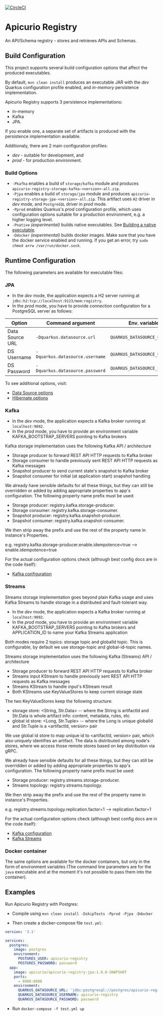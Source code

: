 [![CircleCI](https://circleci.com/gh/Apicurio/apicurio-registry.svg?style=svg)](https://circleci.com/gh/Apicurio/apicurio-registry)

# Apicurio Registry

An API/Schema registry - stores and retrieves APIs and Schemas.

## Build Configuration

This project supports several build configuration options that affect the produced executables.

By default, `mvn clean install` produces an executable JAR with the *dev* Quarkus configuration profile enabled, and *in-memory* persistence implementation. 

Apicurio Registry supports 3 persistence implementations:
 - in-memory
 - Kafka
 - JPA.
 
If you enable one, a separate set of artifacts is produced with the persistence implementation available.

Additionaly, there are 2 main configuration profiles:
 - *dev* - suitable for development, and
 - *prod* - for production environment.

### Build Options
 
 - `-Pkafka` enables a build of `storage/kafka` module and produces `apicurio-registry-storage-kafka-<version>-all.zip`.
 - `-Pjpa` enables a build of `storage/jpa` module and produces `apicurio-registry-storage-jpa-<version>-all.zip`. This artifact uses `H2` driver in *dev* mode,
   and `PostgreSQL` driver in *prod* mode.
 - `-Pprod` enables Quarkus's *prod* configuration profile, which uses configuration options suitable for a production environment, 
   e.g. a higher logging level.
 - `-Pnative` *(experimental)* builds native executables. See [Building a native executable](https://quarkus.io/guides/maven-tooling#building-a-native-executable). 
 - `-Ddocker` *(experimental)* builds docker images. Make sure that you have the docker service enabled and running.
   If you get an error, try `sudo chmod a+rw /var/run/docker.sock`.

## Runtime Configuration

The following parameters are available for executable files:

### JPA
 - In the *dev* mode, the application expects a H2 server running at `jdbc:h2:tcp://localhost:9123/mem:registry`.
 - In the *prod* mode, you have to provide connection configuration for a PostgreSQL server as follows:
  
|Option|Command argument|Env. variable|
|---|---|---|
|Data Source URL|`-Dquarkus.datasource.url`|`QUARKUS_DATASOURCE_URL`|
|DS Username|`-Dquarkus.datasource.username`|`QUARKUS_DATASOURCE_USERNAME`|
|DS Password|`-Dquarkus.datasource.password`|`QUARKUS_DATASOURCE_PASSWORD`|

To see additional options, visit:
 - [Data Source options](https://quarkus.io/guides/datasource-guide#configuration-reference) 
 - [Hibernate options](https://quarkus.io/guides/hibernate-orm-guide#properties-to-refine-your-hibernate-orm-configuration)
    
### Kafka

 - In the *dev* mode, the application expects a Kafka broker running at `localhost:9092`.
 - In the *prod* mode, you have to provide an environment variable KAFKA_BOOTSTRAP_SERVERS pointing to Kafka brokers

Kafka storage implementation uses the following Kafka API / architecture

 - Storage producer to forward REST API HTTP requests to Kafka broker
 - Storage consumer to handle previously sent  REST API HTTP requests as Kafka messages
 - Snapshot producer to send current state's snapshot to Kafka broker
 - Snapshot consumer for initial (at application start) snapshot handling

We already have sensible defaults for all these things, but they can still be overridden or added by adding appropriate properties to app's configuration. The following property name prefix must be used:

 - Storage producer: registry.kafka.storage-producer.
 - Storage consumer: registry.kafka.storage-consumer.
 - Snapshot producer: registry.kafka.snapshot-producer.
 - Snapshot consumer: registry.kafka.snapshot-consumer.

We then strip away the prefix and use the rest of the property name in instance's Properties.

e.g. registry.kafka.storage-producer.enable.idempotence=true --> enable.idempotence=true

For the actual configuration options check (although best config docs are in the code itself):
 - [Kafka configuration](https://kafka.apache.org/documentation/)

### Streams

Streams storage implementation goes beyond plain Kafka usage and uses Kafka Streams to handle storage in a distributed and fault-tolerant way.

 - In the *dev* mode, the application expects a Kafka broker running at `localhost:9092`.
 - In the *prod* mode, you have to provide an environment variable KAFKA_BOOTSTRAP_SERVERS pointing to Kafka brokers and APPLICATION_ID to name your Kafka Streams application

Both modes require 2 topics: storage topic and globalId topic. This is configurable, by default we use storage-topic and global-id-topic names.

Streams storage implementation uses the following Kafka (Streams) API / architecture

 - Storage producer to forward REST API HTTP requests to Kafka broker
 - Streams input KStream to handle previously sent  REST API HTTP requests as Kafka messages
 - Streams KStream to handle input's KStream result
 - Both KStreams use KeyValueStores to keep current storage state

The two KeyValueStores keep the following structure:
 - storage store: <String, Str.Data> -- where the String is artifactId and Str.Data is whole artifact info: content, metadata, rules, etc
 - global id store: <Long, Str.Tuple> -- where the Long is unique globalId and Str.Tuple is a <artifactId, version> pair
 
We use global id store to map unique id to <artifactId, version> pair, which also uniquely identifies an artifact.
The data is distributed among node's stores, where we access those remote stores based on key distribution via gRPC. 

We already have sensible defaults for all these things, but they can still be overridden or added by adding appropriate properties to app's configuration. The following property name prefix must be used:

 - Storage producer: registry.streams.storage-producer.
 - Streams topology: registry.streams.topology.

We then strip away the prefix and use the rest of the property name in instance's Properties.

e.g. registry.streams.topology.replication.factor=1 --> replication.factor=1

For the actual configuration options check (although best config docs are in the code itself):
 - [Kafka configuration](https://kafka.apache.org/documentation/)
 - [Kafka Streams](https://kafka.apache.org/documentation/streams/)

### Docker container
The same options are available for the docker containers, but only in the form of environment variables (The command line parameters are for the `java` executable and at the moment it's not possible to pass them into the container).

## Examples

Run Apicurio Registry with Postgres:

 - Compile using `mvn clean install -DskipTests -Pprod -Pjpa -Ddocker`

 - Then create a docker-compose file `test.yml`: 
```yaml
version: '3.1'

services:
  postgres:
    image: postgres
    environment:
      POSTGRES_USER: apicurio-registry
      POSTGRES_PASSWORD: password
  app:
    image: apicurio/apicurio-registry-jpa:1.0.0-SNAPSHOT
    ports:
      - 8080:8080
    environment:
      QUARKUS_DATASOURCE_URL: 'jdbc:postgresql://postgres/apicurio-registry'
      QUARKUS_DATASOURCE_USERNAME: apicurio-registry
      QUARKUS_DATASOURCE_PASSWORD: password
```
  - Run `docker-compose -f test.yml up`

